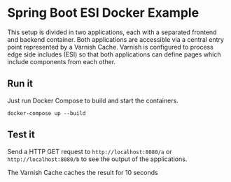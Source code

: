 # Spring Boot ESI Docker Example

This setup is divided in two applications, each with a separated frontend and backend container. 
Both applications are accessible via a central entry point represented by a Varnish Cache.
Varnish is configured to process edge side includes (ESI) so that both applications can define pages which include components from each other.

## Run it
Just run Docker Compose to build and start the containers.
```
docker-compose up --build
```

## Test it
Send a HTTP GET request to ``http://localhost:8080/a`` or ``http://localhost:8080/b`` to see the output of the applications.

The Varnish Cache caches the result for 10 seconds